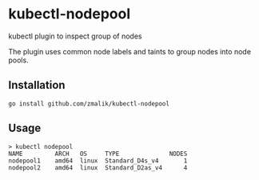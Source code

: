 # kubectl-nodepool
kubectl plugin to inspect group of nodes

The plugin uses common node labels and taints to group nodes into node pools.

## Installation

```
go install github.com/zmalik/kubectl-nodepool
```

## Usage

```
> kubectl nodepool
NAME         ARCH   OS     TYPE              NODES
nodepool1    amd64  linux  Standard_D4s_v4       1
nodepool2    amd64  linux  Standard_D2as_v4      4
```